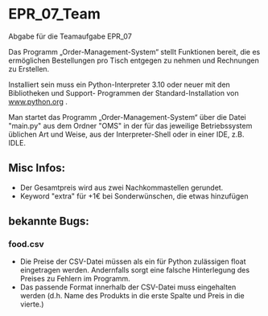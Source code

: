 # EPR_07_Team
Abgabe für die Teamaufgabe EPR_07

Das Programm „Order-Management-System“ stellt Funktionen bereit, die es ermöglichen Bestellungen pro Tisch entgegen zu nehmen und Rechnungen zu Erstellen.

Installiert sein muss ein Python-Interpreter 3.10 oder neuer mit den Bibliotheken und Support-
Programmen der Standard-Installation von www.python.org .

Man startet das Programm „Order-Management-System“ über die Datei "main.py" aus dem Ordner "OMS" in der für das jeweilige Betriebssystem üblichen Art
und Weise, aus der Interpreter-Shell oder in einer IDE, z.B. IDLE.

## Misc Infos:
- Der Gesamtpreis wird aus zwei Nachkommastellen gerundet.
- Keyword "extra" für +1€ bei Sonderwünschen, die etwas hinzufügen

## bekannte Bugs:
### food.csv
- Die Preise der CSV-Datei müssen als ein für Python zulässigen float eingetragen werden. Andernfalls sorgt eine falsche Hinterlegung des Preises zu Fehlern im Programm.
- Das passende Format innerhalb der CSV-Datei muss eingehalten werden (d.h. Name des Produkts in die erste Spalte und Preis in die vierte.)
